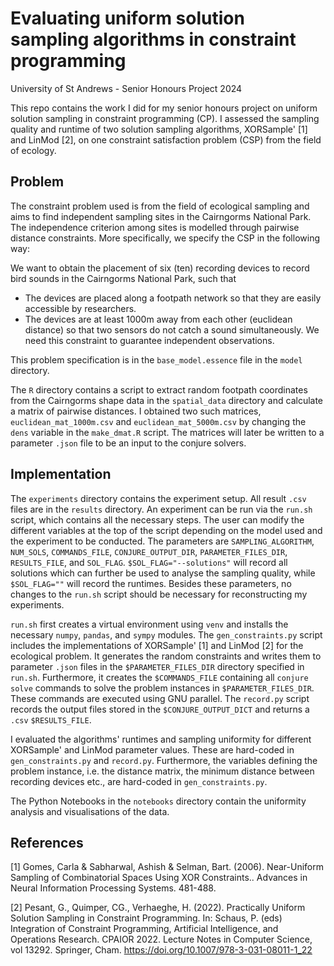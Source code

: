 # Evaluating uniform solution sampling algorithms in constraint programming
University of St Andrews - Senior Honours Project 2024

This repo contains the work I did for my senior honours project on uniform solution sampling in constraint programming (CP). I assessed the sampling quality and runtime of two solution sampling algorithms, XORSample' [1] and LinMod [2], on one constraint satisfaction problem (CSP) from the field of ecology. 

## Problem
The constraint problem used is from the field of ecological sampling and aims to find independent sampling sites in the Cairngorms National Park. The independence criterion among sites is modelled through pairwise distance constraints. More specifically, we specify the CSP in the following way:

We want to obtain the placement of six (ten) recording devices to record bird sounds in the Cairngorms National Park, such that
- The devices are placed along a footpath network so that they are easily accessible by researchers.
- The devices are at least 1000m away from each other (euclidean distance) so that two sensors do not catch a sound simultaneously. We need this constraint to guarantee independent observations.

This problem specification is in the `base_model.essence` file in the `model` directory.

The `R` directory contains a script to extract random footpath coordinates from the Cairngorms shape data in the `spatial_data` directory and calculate a matrix of pairwise distances. I obtained two such matrices, `euclidean_mat_1000m.csv` and `euclidean_mat_5000m.csv` by changing the `dens` variable in the `make_dmat.R` script. The matrices will later be written to a parameter `.json` file to be an input to the conjure solvers.

## Implementation
The `experiments` directory contains the experiment setup. All result `.csv` files are in the `results` directory. An experiment can be run via the `run.sh` script, which contains all the necessary steps. The user can modify the different variables at the top of the script depending on the model used and the experiment to be conducted. The parameters are `SAMPLING_ALGORITHM`, `NUM_SOLS`, `COMMANDS_FILE`, `CONJURE_OUTPUT_DIR`, `PARAMETER_FILES_DIR`, `RESULTS_FILE`, and `SOL_FLAG`. `$SOL_FLAG="--solutions"` will record all solutions which can further be used to analyse the sampling quality, while `$SOL_FLAG=""` will record the runtimes. Besides these parameters, no changes to the `run.sh` script should be necessary for reconstructing my experiments. 

`run.sh` first creates a virtual environment using `venv` and installs the necessary `numpy`, `pandas`, and `sympy` modules.
The `gen_constraints.py` script includes the implementations of XORSample' [1] and LinMod [2] for the ecological problem. It generates the random constraints and writes them to parameter `.json` files in the `$PARAMETER_FILES_DIR` directory specified in `run.sh`. Furthermore, it creates the `$COMMANDS_FILE` containing all `conjure solve` commands to solve the problem instances in `$PARAMETER_FILES_DIR`. These commands are executed using GNU parallel. The `record.py` script records the output files stored in the `$CONJURE_OUTPUT_DICT` and returns a `.csv` `$RESULTS_FILE`.

I evaluated the algorithms' runtimes and sampling uniformity for different XORSample' and LinMod parameter values. These are hard-coded in `gen_constraints.py` and `record.py`. Furthermore, the variables defining the problem instance, i.e. the distance matrix, the minimum distance between recording devices etc., are hard-coded in `gen_constraints.py`.

The Python Notebooks in the `notebooks` directory contain the uniformity analysis and visualisations of the data.

## References

[1] Gomes, Carla & Sabharwal, Ashish & Selman, Bart. (2006). Near-Uniform Sampling of Combinatorial Spaces Using XOR Constraints.. Advances in Neural Information Processing Systems. 481-488. 

[2] Pesant, G., Quimper, CG., Verhaeghe, H. (2022). Practically Uniform Solution Sampling in Constraint Programming. In: Schaus, P. (eds) Integration of Constraint Programming, Artificial Intelligence, and Operations Research. CPAIOR 2022. Lecture Notes in Computer Science, vol 13292. Springer, Cham. https://doi.org/10.1007/978-3-031-08011-1_22


